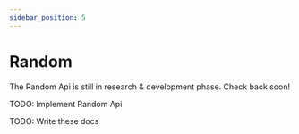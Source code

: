 ```yaml
---
sidebar_position: 5
---
```


# Random

The Random Api is still in research & development phase. Check back soon!

TODO: Implement Random Api

TODO: Write these docs